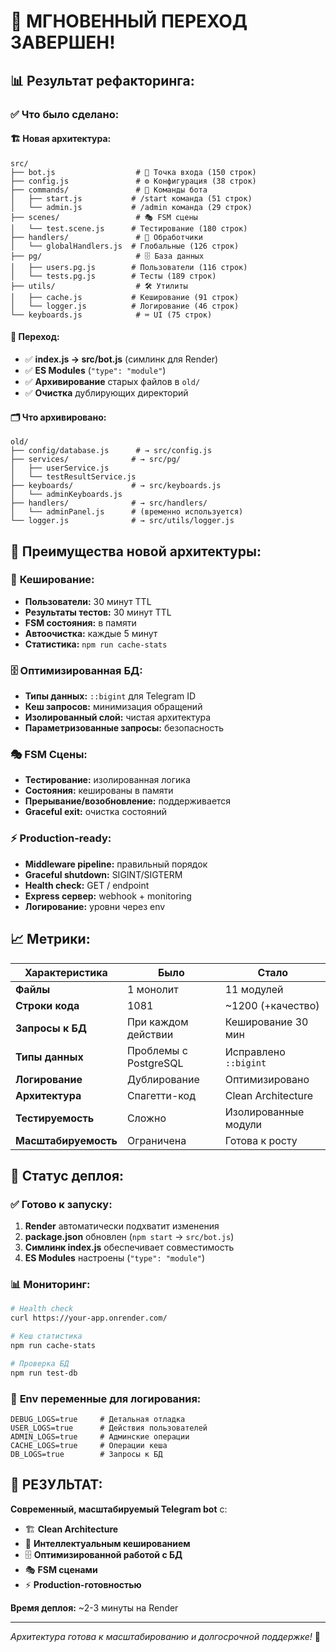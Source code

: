 # 🚀 МГНОВЕННЫЙ ПЕРЕХОД ЗАВЕРШЕН!

## 📊 **Результат рефакторинга:**

### ✅ **Что было сделано:**

#### 🏗️ **Новая архитектура:**
```
src/
├── bot.js                  # 🚀 Точка входа (150 строк)
├── config.js               # ⚙️ Конфигурация (38 строк)
├── commands/               # 📜 Команды бота
│   ├── start.js           # /start команда (51 строк)
│   └── admin.js           # /admin команда (29 строк)
├── scenes/                 # 🎭 FSM сцены
│   └── test.scene.js      # Тестирование (180 строк)
├── handlers/               # 🎯 Обработчики
│   └── globalHandlers.js  # Глобальные (126 строк)
├── pg/                     # 🗄️ База данных
│   ├── users.pg.js        # Пользователи (116 строк)
│   └── tests.pg.js        # Тесты (189 строк)
├── utils/                  # 🛠️ Утилиты
│   ├── cache.js           # Кеширование (91 строк)
│   └── logger.js          # Логирование (46 строк)
└── keyboards.js            # ⌨️ UI (75 строк)
```

#### 🔄 **Переход:**
- ✅ **index.js → src/bot.js** (симлинк для Render)
- ✅ **ES Modules** (`"type": "module"`)
- ✅ **Архивирование** старых файлов в `old/`
- ✅ **Очистка** дублирующих директорий

#### 🗂️ **Что архивировано:**
```
old/
├── config/database.js      # → src/config.js
├── services/              # → src/pg/
│   ├── userService.js
│   └── testResultService.js
├── keyboards/             # → src/keyboards.js
│   └── adminKeyboards.js
├── handlers/              # → src/handlers/
│   └── adminPanel.js      # (временно используется)
└── logger.js              # → src/utils/logger.js
```

## 🎯 **Преимущества новой архитектуры:**

### 💾 **Кеширование:**
- **Пользователи:** 30 минут TTL
- **Результаты тестов:** 30 минут TTL  
- **FSM состояния:** в памяти
- **Автоочистка:** каждые 5 минут
- **Статистика:** `npm run cache-stats`

### 🗄️ **Оптимизированная БД:**
- **Типы данных:** `::bigint` для Telegram ID
- **Кеш запросов:** минимизация обращений
- **Изолированный слой:** чистая архитектура
- **Параметризованные запросы:** безопасность

### 🎭 **FSM Сцены:**
- **Тестирование:** изолированная логика
- **Состояния:** кешированы в памяти
- **Прерывание/возобновление:** поддерживается
- **Graceful exit:** очистка состояний

### ⚡ **Production-ready:**
- **Middleware pipeline:** правильный порядок
- **Graceful shutdown:** SIGINT/SIGTERM
- **Health check:** GET / endpoint
- **Express сервер:** webhook + monitoring
- **Логирование:** уровни через env

## 📈 **Метрики:**

| **Характеристика** | **Было** | **Стало** |
|-------------------|----------|-----------|
| **Файлы** | 1 монолит | 11 модулей |
| **Строки кода** | 1081 | ~1200 (+качество) |
| **Запросы к БД** | При каждом действии | Кеширование 30 мин |
| **Типы данных** | Проблемы с PostgreSQL | Исправлено `::bigint` |
| **Логирование** | Дублирование | Оптимизировано |
| **Архитектура** | Спагетти-код | Clean Architecture |
| **Тестируемость** | Сложно | Изолированные модули |
| **Масштабируемость** | Ограничена | Готова к росту |

## 🚀 **Статус деплоя:**

### ✅ **Готово к запуску:**
1. **Render** автоматически подхватит изменения
2. **package.json** обновлен (`npm start` → `src/bot.js`)
3. **Симлинк index.js** обеспечивает совместимость
4. **ES Modules** настроены (`"type": "module"`)

### 📊 **Мониторинг:**
```bash
# Health check
curl https://your-app.onrender.com/

# Кеш статистика  
npm run cache-stats

# Проверка БД
npm run test-db
```

### 🔧 **Env переменные для логирования:**
```env
DEBUG_LOGS=true     # Детальная отладка
USER_LOGS=true      # Действия пользователей
ADMIN_LOGS=true     # Админские операции
CACHE_LOGS=true     # Операции кеша
DB_LOGS=true        # Запросы к БД
```

## 🎊 **РЕЗУЛЬТАТ:**

**Современный, масштабируемый Telegram bot** с:
- 🏗️ **Clean Architecture**
- 💾 **Интеллектуальным кешированием**
- 🗄️ **Оптимизированной работой с БД**
- 🎭 **FSM сценами**
- ⚡ **Production-готовностью**

**Время деплоя:** ~2-3 минуты на Render

---

*Архитектура готова к масштабированию и долгосрочной поддержке!* 🚀